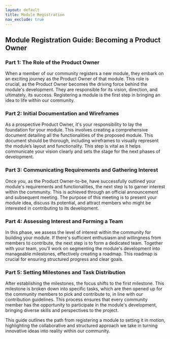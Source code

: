 ```yaml
---
layout: default
title: Module Registration
nav_exclude: true
---
```



## Module Registration Guide: Becoming a Product Owner

### Part 1: The Role of the Product Owner

When a member of our community registers a new module, they embark on an exciting journey as the Product Owner of that module. This role is crucial, as the Product Owner becomes the driving force behind the module's development. They are responsible for its vision, direction, and ultimately, its success. Registering a module is the first step in bringing an idea to life within our community.

### Part 2: Initial Documentation and Wireframes

As a prospective Product Owner, it's your responsibility to lay the foundation for your module. This involves creating a comprehensive document detailing all the functionalities of the proposed module. This document should be thorough, including wireframes to visually represent the module’s layout and functionality. This step is vital as it helps communicate your vision clearly and sets the stage for the next phases of development.

### Part 3: Communicating Requirements and Gathering Interest

Once you, as the Product Owner-to-be, have successfully outlined your module's requirements and functionalities, the next step is to garner interest within the community. This is achieved through an official announcement and subsequent meeting. The purpose of this meeting is to present your module idea, discuss its potential, and attract members who might be interested in contributing to its development.

### Part 4: Assessing Interest and Forming a Team

In this phase, we assess the level of interest within the community for building your module. If there's sufficient enthusiasm and willingness from members to contribute, the next step is to form a dedicated team. Together with your team, you'll work on segmenting the module's development into manageable milestones, effectively creating a roadmap. This roadmap is crucial for ensuring structured progress and clear goals.

### Part 5: Setting Milestones and Task Distribution

After establishing the milestones, the focus shifts to the first milestone. This milestone is broken down into specific tasks, which are then opened up for the community members to pick and contribute to, in line with our contribution guidelines. This process ensures that every community member has the opportunity to participate in the module's development, bringing diverse skills and perspectives to the project.

This guide outlines the path from registering a module to setting it in motion, highlighting the collaborative and structured approach we take in turning innovative ideas into reality within our community.
